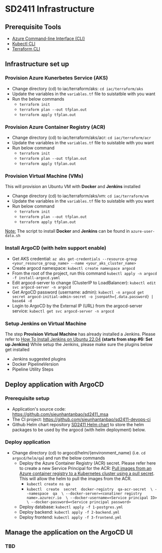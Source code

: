 # SD2411 Infrastructure
## Prerequisite Tools
- [Azure Command-line Interface (CLI)](https://learn.microsoft.com/en-us/cli/azure/install-azure-cli)
- [Kubectl CLI](https://kubernetes.io/docs/tasks/tools/)
- [Terraform CLI](https://developer.hashicorp.com/terraform/tutorials/aws-get-started/install-cli)
## Infrastructure set up
### Provision Azure Kunerbetes Service (AKS)
- Change directory (cd) to iac/terraform/aks: `cd iac/terraform/aks`
- Update the variables in the `variables.tf` file to suistatble with you want
- Run the below commands
	- `terraform init`
	- `terraform plan --out tfplan.out`
	- `terraform apply tfplan.out`
### Provision Azure Container Registry (ACR)
- Change directory (cd) to iac/terraform/aks/acr: `cd iac/terraform/acr`
- Update the variables in the `variables.tf` file to suistable with you want
- Run below command
	- `terraform init`
	- `terraform plan --out tfplan.out`
	- `terraform apply tfplan.out`
### Provision Virtual Machine (VMs)
This will provision an Ubuntu VM with **Docker** and **Jenkins** installed
- Change directory (cd) to iac/terraform/aks/vm: `cd iac/terraform/vm`
- Update the variables in the `variables.tf` file to suistable with you want
- Run below command
	- `terraform init`
	- `terraform plan --out tfplan.out`
	- `terraform apply tfplan.out`

<u>Note:</u> The script to install **Docker** and **Jenkins** can be found in `azure-user-data.sh`
### Install ArgoCD (with helm support enable)
- Get AKS credential: `az aks get-credentials --resource-group <your_resource_group_name> --name <your_aks_cluster_name>`
- Create argocd namespace: `kubectl create namespace argocd`
- From the root of the project, run this command `kubectl apply -n argocd -f install-argocd.yaml`
- Edit argocd-server to change (ClusterIP to LoadBalancer): `kubectl edit svc argocd-server -n argocd`
- Get ArgoCD password (username: admin): `kubectl -n argocd get secret argocd-initial-admin-secret -o jsonpath={.data.password} | base64 -d`
- Login to ArgoCD by the External IP (URL) from the argocd-server service: `kubectl get svc argocd-server -n argocd`
### Setup Jenkins on Virtual Machine
The step **Provision Virtual Machine** has already installed a Jenkins. Please refer to [How To Install Jenkins on Ubuntu 22.04](https://www.cherryservers.com/blog/how-to-install-jenkins-on-ubuntu-22-04) **(starts from step #6: Set up Jenkins)**
While setup the Jenkins, please make sure the plugins below get installed
- Jenkins suggested plugins
-  Docker PipelineVersion
- Pipeline Utility Steps
## Deploy application with ArgoCD
### Prerequisite setup
- Application's source code: https://github.com/sieunhantanbao/sd2411_msa
- The CI project: https://github.com/sieunhantanbao/sd2411-devops-ci
- Github Helm chart repository [SD2411 Helm chart](https://sieunhantanbao.github.io/sd2411-helm-charts/) to store the helm packages to be used by the argocd (with helm deployment) below.

### Deploy application
- Change directory (cd) to argocd/helm/{environment_name} (i.e. `cd argocd/helm/qa`) and run the below commands
	- Deploy the Azure Container Registry (ACR) secret. Please refer here to create a new Service Principal for the ACR: [Pull images from an Azure container registry to a Kubernetes cluster using a pull secret](https://learn.microsoft.com/en-us/azure/container-registry/container-registry-auth-kubernetes). This will allow the helm to pull the images from the ACR.
		- `kubectl create ns qa`
		- `kubectl  create  secret  docker-registry  qa-acr-secret  \ --namespace  qa  \
--docker-server=<conatiner registry name>.azurecr.io  \
--docker-username=<Service principal ID>  \
--docker-password=<Service principal password>`
	- Deploy database: `kubectl apply -f 1-postgres.yml`
	- Deploy backend: `kubectl apply -f 2-backend.yml`
	- Deploy frontend: `kubectl apply -f 3-frontend.yml`

## Manage the application on the ArgoCD UI
### TBD